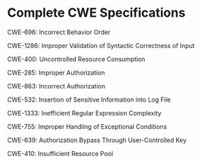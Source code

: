 

# Complete CWE Specifications

CWE-696: Incorrect Behavior Order

CWE-1286: Improper Validation of Syntactic Correctness of Input

CWE-400: Uncontrolled Resource Consumption

CWE-285: Improper Authorization

CWE-863: Incorrect Authorization

CWE-532: Insertion of Sensitive Information into Log File

CWE-1333: Inefficient Regular Expression Complexity

CWE-755: Improper Handling of Exceptional Conditions

CWE-639: Authorization Bypass Through User-Controlled Key

CWE-410: Insufficient Resource Pool